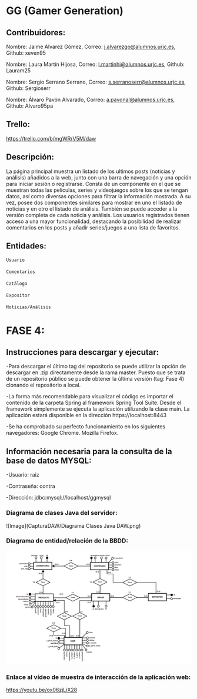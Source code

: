 # GG (Gamer Generation)

## Contribuidores: 

  Nombre: Jaime Alvarez Gómez, Correo: j.alvarezgo@alumnos.urjc.es, Github: xeven95
  
  Nombre: Laura Martín Hijosa,  Correo: l.martinhi@alumnos.urjc.es, Github: Lauram25
  
  Nombre: Sergio Serrano Serrano,  Correo: s.serranoserr@alumnos.urjc.es, Github: Sergioserr
  
  Nombre: Álvaro Pavón Alvarado,  Correo: a.pavonal@alumnos.urjc.es, Github: Alvaro95pa

## Trello:

  https://trello.com/b/mgWRrV5M/daw
  
  
## Descripción:

La página principal muestra un listado de los ultimos posts (noticias y análisis) añadidos a la web, junto con una barra de navegación y una opción para iniciar sesión o registrarse. Consta de un componente en el que se muestran todas las películas, series y videojuegos sobre los que se tengan datos, así como diversas opciones para filtrar la información mostrada. A su vez, posee dos componentes similares para mostrar en uno el listado de noticias y en otro el listado de análisis. También se puede acceder a la versión completa de cada noticia y análisis. Los usuarios registrados tienen acceso a una mayor funcionalidad, destacando la posibilidad de realizar comentarios en los posts y añadir series/juegos a una lista de favoritos.

## Entidades:

	Usuario
	
	Comentarios

	Catálogo
	
	Expositor

	Noticias/Análisis
    
# FASE 4:
	
## Instrucciones para descargar y ejecutar:
 
 -Para descargar el último tag del repositorio se puede utilizar la opción de descargar en .zip directamente desde la rama master.
  Puesto que se trata de un repositorio público se puede obtener la última versión (tag: Fase 4) clonando el repositorio a local.
  
 -La forma más recomendable para visualizar el código es importar el contenido de la carpeta Spring al framework Spring Tool Suite.
  Desde el framework simplemente se ejecuta la aplicación utilizando la clase main. La aplicación estará disponible en la dirección 
  https://localhost:8443
  
 -Se ha comprobado su perfecto funcionamiento en los siguientes navegadores:
  	Google Chrome.
  	Mozilla Firefox.
    
## Información necesaria para la consulta de la base de datos MYSQL:
 
 -Usuario: raiz
 
 -Contraseña: contra
 
 -Dirección: jdbc:mysql://localhost/ggmysql

  
### Diagrama de clases Java del servidor:
 
![Image](CapturaDAW/Diagrama Clases Java DAW.png)

### Diagrama de entidad/relación de la BBDD:

![Image](CapturaDAW/Diagrama_ER.png)

### Enlace al vídeo de muestra de interacción de la aplicación web:
 
 https://youtu.be/ox06zjLiX28
 
